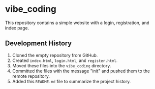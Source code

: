 # vibe_coding

This repository contains a simple website with a login, registration, and index page.

## Development History

1.  Cloned the empty repository from GitHub.
2.  Created `index.html`, `login.html`, and `register.html`.
3.  Moved these files into the `vibe_coding` directory.
4.  Committed the files with the message "init" and pushed them to the remote repository.
5.  Added this `README.md` file to summarize the project history.
